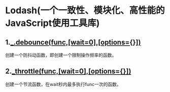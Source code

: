 # Lodash(一个一致性、模块化、高性能的JavaScript使用工具库)

## 1.[_.debounce(func,\[wait=0\],\[options={}\])](http://www.css88.com/doc/lodash/#_debouncefunc-wait0-options)

创建一个防抖动函数，即创建一个限制操作频率的函数。

## 2.[_throttle(func,\[wait=0\],\[options={}\])](http://www.css88.com/doc/lodash/#_throttlefunc-wait0-options)

创建一个节流函数，在wait秒内最多执行func一次的函数。
